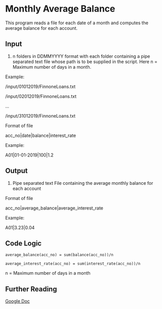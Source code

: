 # Monthly Average Balance
This program reads a file for each date of a month and computes the average balance for each account.

## Input
1. n folders in DDMMYYYY format with each folder containing a pipe separated text file whose path is to be supplied in the script. Here n = Maximum number of days in a month.

Example:

/input/01012019/FinnoneLoans.txt

/input/02012019/FinnoneLoans.txt

...

/input/31012019/FinnoneLoans.txt

Format of file

acc_no|date|balance|interest_rate

Example:

A01|01-01-2019|100|1.2

## Output
1. Pipe separated text File containing the average monthly balance for each account

Format of file

acc_no|average_balance|average_interest_rate

Example:

A01|3.23|0.04

## Code Logic

`average_balance(acc_no) = sum(balance(acc_no))/n`

`average_interest_rate(acc_no) = sum(interest_rate(acc_no))/n`

n = Maximum number of days in a month

## Further Reading

[Google Doc](https://drive.google.com/open?id=1il0ocn6cNlTuPECPiHVYZhQgXI_QQF3YOGSWwNaleYk)
